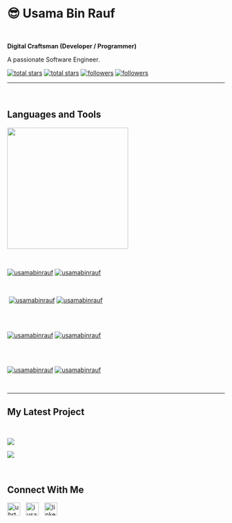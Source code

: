 <h1>😎 Usama Bin Rauf</h1>
<br /> 

                    
**Digital Craftsman (Developer / Programmer)**

                    

<p align="left">A passionate Software Engineer.</p>
<p align="left"> 
  <a href="https://github.com/usamabinrauf?tab=repositories&sort=stargazers#gh-light-mode-only">
    <img alt="total stars" title="Total stars on GitHub" src="https://custom-icon-badges.demolab.com/github/stars/usamabinrauf?color=3ea97d&style=for-the-badge&labelColor=40b682&logo=star#gh-light-mode-only"/></a>
  
  <a href="https://github.com/usamabinrauf?tab=repositories&sort=stargazers#gh-dark-mode-only">
    <img alt="total stars" title="Total stars on GitHub" src="https://custom-icon-badges.demolab.com/github/stars/usamabinrauf?color=655489&style=for-the-badge&labelColor=c691e9&logo=star#gh-dark-mode-only"/></a>
  
  <a href="https://github.com/usamabinrauf?tab=followers#gh-light-mode-only">
    <img alt="followers" title="Follow me on Github" src="https://custom-icon-badges.demolab.com/github/followers/usamabinrauf?color=2c4954&labelColor=2c3e50&style=for-the-badge&logo=person-add&label=Follow&logoColor=white#gh-light-mode-only"/></a>
    
  <a href="https://github.com/usamabinrauf?tab=followers#gh-dark-mode-only">
    <img alt="followers" title="Follow me on Github" src="https://custom-icon-badges.demolab.com/github/followers/usamabinrauf?color=dacc84&labelColor=f9e692&style=for-the-badge&logo=person-add&label=Follow&logoColor=white#gh-dark-mode-only"/></a>
</p>

---
<br />

                    

<h2>Languages and Tools</h2> 
<p align="left">
<img width="280px"  src="https://skillicons.dev/icons?i=html,css,bootstrap,javascript,react,next,angular,php,c++,c,c#,java&perline=9"  />
</p>
<br />

                    

<p><a href="https://github.com/usamabinrauf#gh-dark-mode-only" target="_blank"><img align="center" src="https://github-readme-stats.vercel.app/api/top-langs/?username=usamabinrauf&langs_count=6&show_icon=true&layout=compact&theme=nightowl#gh-dark-mode-only" alt="usamabinrauf" /></a>
  <a href="https://github.com/usamabinrauf#gh-light-mode-only" target="_blank"><img align="center" src="https://github-readme-stats.vercel.app/api/top-langs/?username=usamabinrauf&langs_count=6&show_icon=true&layout=compact&theme=vue#gh-light-mode-only" alt="usamabinrauf" /></a>
</p>

<br />

<p>&nbsp;<a href="https://github.com/usamabinrauf#gh-dark-mode-only" target="_blank"><img align="center" src="https://github-readme-stats.vercel.app/api?username=usamabinrauf&count_private=true&show_icons=true&theme=nightowl#gh-dark-mode-only" alt="usamabinrauf" /></a>
<a href="https://github.com/usamabinrauf#gh-light-mode-only" target="_blank"><img align="center" src="https://github-readme-stats.vercel.app/api?username=usamabinrauf&count_private=true&show_icons=true&theme=vue#gh-light-mode-only" alt="usamabinrauf" /></a>
</p> 
<br>
<br />

<p><a href="https://github.com/usamabinrauf#gh-dark-mode-only" target="_blank"><img align="center" src="https://streak-stats.demolab.com?user=usamabinrauf&theme=nightowl#gh-dark-mode-only" alt="usamabinrauf"/></a>
<a href="https://github.com/usamabinrauf#gh-light-mode-only" target="_blank"><img align="center" src="https://streak-stats.demolab.com?user=usamabinrauf&theme=vue#gh-light-mode-only" alt="usamabinrauf"/></a></p>
<br/>
<br />

<p><a href="https://github.com/usamabinrauf#gh-dark-mode-only" target="_blank"><img align="center" src="https://github-readme-activity-graph.cyclic.app/graph?username=usamabinrauf&theme=nightowl#gh-dark-mode-only" alt="usamabinrauf" /></a>
<a href="https://github.com/usamabinrauf#gh-light-mode-only" target="_blank"><img align="center" src="https://github-readme-activity-graph.cyclic.app/graph?username=usamabinrauf&theme=vue#gh-light-mode-only" alt="usamabinrauf" /></a></p>
<br/>

---


                    

<h2>My Latest Project</h2> 
<br />
<p><a href="https://github.com/usamabinrauf/#gh-dark-mode-only" target="_blank"><img align="center" src="https://github-readme-stats.vercel.app/api/pin/?username=usamabinrauf&repo=&theme=nightowl&show_owner=true#gh-dark-mode-only"/></a></p>
<p><a href="https://github.com/usamabinrauf/#gh-light-mode-only" target="_blank"><img align="center" src="https://github-readme-stats.vercel.app/api/pin/?username=usamabinrauf&repo=&theme=vue&show_owner=true#gh-light-mode-only"/></a></p>
<br />


                    

<h2>Connect With Me</h2> 
<p align="left">
<a href="https://twitter.com/ubrtec" target="_blank"><img align="left" width="30px" style="padding-right:10px;" src="https://raw.githubusercontent.com/rahuldkjain/github-profile-readme-generator/master/src/images/icons/Social/twitter.svg" alt="ubrtec" /></a>
<a href="https://instagram.com/iusamabinrauf" target="_blank"><img align="left" width="30px" style="padding-right:10px" src="https://raw.githubusercontent.com/rahuldkjain/github-profile-readme-generator/master/src/images/icons/Social/instagram.svg" alt="iusamabinrauf" /></a>
<a href="https://www.linkedin.com/in/usama-bin-rauf-335902269" target="_blank"><img align="left" alt="linkedin" width="30px" style="padding-right: 10px;" src="https://cdn.jsdelivr.net/gh/devicons/devicon/icons/linkedin/linkedin-original.svg" /></a>
</p>
